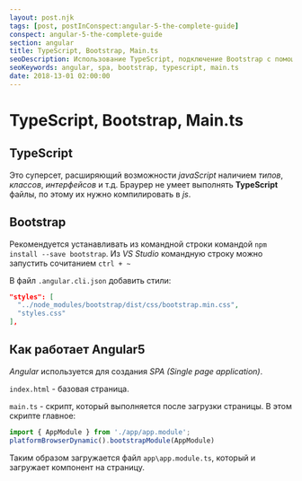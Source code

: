 ```yaml
---
layout: post.njk
tags: [post, postInConspect:angular-5-the-complete-guide]
conspect: angular-5-the-complete-guide
section: angular
title: TypeScript, Bootstrap, Main.ts
seoDescription: Использование TypeScript, подключение Bootstrap с помощью npm и роль файла main.ts
seoKeywords: angular, spa, bootstrap, typescript, main.ts
date: 2018-13-01 02:00:00
---
```

# TypeScript, Bootstrap, Main.ts

## TypeScript

Это суперсет, расширяющий возможности *javaScript* наличием *типов*, *классов*, *интерфейсов* и т.д. Браурер не умеет выполнять **TypeScript** файлы, по этому их нужно компилировать в *js*.

## Bootstrap

Рекомендуется устанавливать из командной строки командой `npm install --save bootstrap`. Из *VS Studio* командную строку можно запустить сочитанием `ctrl + ~`

В файл `.angular.cli.json` добавить стили:

```json
"styles": [
  "../node_modules/bootstrap/dist/css/bootstrap.min.css",
  "styles.css"
],
```

## Как работает Angular5

*Angular* используется для создания *SPA (Single page application)*.

`index.html` - базовая страница.

`main.ts` - скрипт, который выполняется после загрузки страницы. В этом скрипте главное: 

```js
import { AppModule } from './app/app.module'; 
platformBrowserDynamic().bootstrapModule(AppModule)
```

Таким образом загружается файл `app\app.module.ts`, который и загружает компонент на страницу.